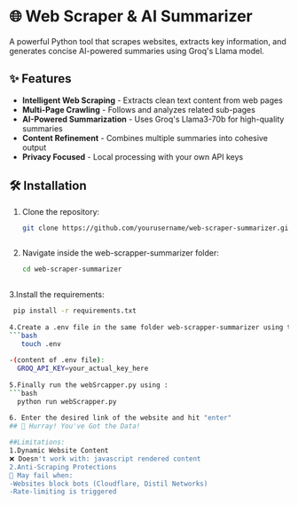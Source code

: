 # 🌐 Web Scraper & AI Summarizer

A powerful Python tool that scrapes websites, extracts key information, and generates concise AI-powered summaries using Groq's Llama model.

## ✨ Features

- **Intelligent Web Scraping** - Extracts clean text content from web pages
- **Multi-Page Crawling** - Follows and analyzes related sub-pages
- **AI-Powered Summarization** - Uses Groq's Llama3-70b for high-quality summaries
- **Content Refinement** - Combines multiple summaries into cohesive output
- **Privacy Focused** - Local processing with your own API keys

## 🛠️ Installation

1. Clone the repository:
   ```bash
   git clone https://github.com/yourusername/web-scraper-summarizer.git
    
2. Navigate inside the web-scrapper-summarizer folder:
   ```bash
   cd web-scraper-summarizer
    
3.Install the requirements:
  ```bash
   pip install -r requirements.txt
    
4.Create a .env file in the same folder web-scrapper-summarizer using these commands:
  ```bash
     touch .env
    
  -(content of .env file):
    GROQ_API_KEY=your_actual_key_here
    
5.Finally run the webSrcapper.py using :
  ```bash
    python run webScrapper.py
    
6. Enter the desired link of the website and hit "enter"
## 🎉 Hurray! You've Got the Data!

##Limitations:
1.Dynamic Website Content
❌ Doesn't work with: javascript rendered content
2.Anti-Scraping Protections
🛑 May fail when:
-Websites block bots (Cloudflare, Distil Networks)
-Rate-limiting is triggered 

